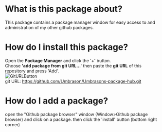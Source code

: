 # What is this package about?
This package contains a package manager window for easy access to and administration of my other github packages.

# How do I install this package?

Open the **Package Manager** and click the '+' button.\
Choose **'add package from git URL...'** then paste the **git URL** of this repository and press 'Add'.\
![GitURLButton](https://user-images.githubusercontent.com/45980080/114253417-6f8e0300-99aa-11eb-8744-beaf33319d0c.PNG) \
git URL: https://github.com/Umbrason/Umbrasons-package-hub.git

# How do I add a package? 
open the "Github package browser" window (Window>Github package browser) and click on a package. then click the 'install' button (bottom right corner)
